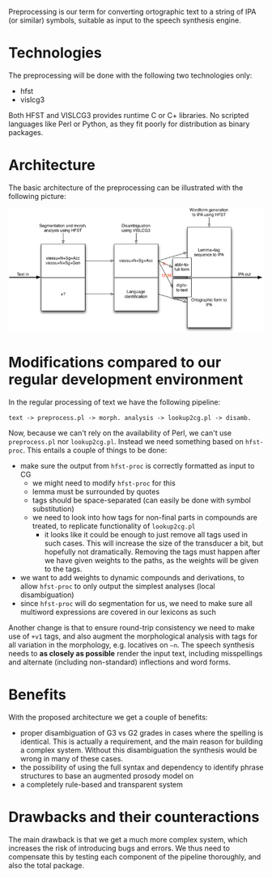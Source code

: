 Preprocessing is our term for converting ortographic text to a string of IPA (or similar) symbols, suitable as input to the speech synthesis engine.

# Technologies

The preprocessing will be done with the following two technologies only:

* hfst
* vislcg3

Both HFST and VISLCG3 provides runtime C or C+ libraries. No scripted languages like Perl or Python, as they fit poorly for distribution as binary packages.

# Architecture

The basic architecture of the preprocessing can be illustrated with the following picture:

![Preprocessing architecture](img/PreprocArch.png)

# Modifications compared to our regular development environment

In the regular processing of text we have the following pipeline:

```
text -> preprocess.pl -> morph. analysis -> lookup2cg.pl -> disamb.
```

Now, because we can't rely on the availability of Perl, we can't use `preprocess.pl` nor `lookup2cg.pl`. Instead we need something based on `hfst-proc`. This entails a couple of things to be done:

* make sure the output from `hfst-proc` is correctly formatted as input to CG
  * we might need to modify `hfst-proc` for this
  * lemma must be surrounded by quotes
  * tags should be space-separated (can easily be done with symbol substitution)
  * we need to look into how tags for non-final parts in compounds are treated, to replicate functionality of `lookup2cg.pl`
    * it looks like it could be enough to just remove all tags used in such cases. This will increase the size of the transducer a bit, but hopefully not
    dramatically. Removing the tags must happen after we have given weights to the paths, as the weights will be given to the tags.
* we want to add weights to dynamic compounds and derivations, to allow `hfst-proc` to only output the simplest analyses (local disambiguation)
* since `hfst-proc` will do segmentation for us, we need to make sure all multiword expressions are covered in our lexicons as such

Another change is that to ensure round-trip consistency we need to make use of `+v1` tags, and also augment the morphological analysis with tags for all variation in the morphology, e.g. locatives on `–n`. The speech synthesis needs to **as closely as possible** render the input text, including misspellings and alternate (including non-standard) inflections and word forms.

# Benefits

With the proposed architecture we get a couple of benefits:

* proper disambiguation of G3 vs G2 grades in cases where the spelling is identical. This is actually a requirement, and the main reason for building a complex system. Without this disambiguation the synthesis would be wrong in many of these cases.
* the possibility of using the full syntax and dependency to identify phrase structures to base an augmented prosody model on
* a completely rule-based and transparent system

# Drawbacks and their counteractions

The main drawback is that we get a much more complex system, which increases the risk of introducing bugs and errors. We thus need to compensate this by testing each component of the pipeline thoroughly, and also the total package.
